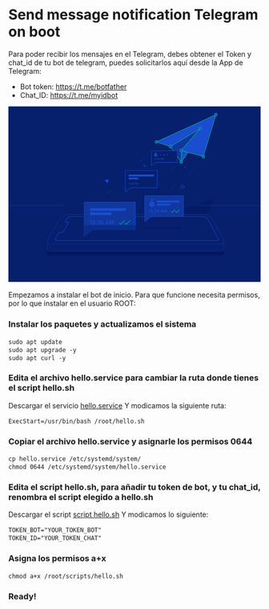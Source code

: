 # Send message notification Telegram on boot
Para poder recibir los mensajes en el Telegram, debes obtener el Token y chat_id de tu bot de telegram, puedes solicitarlos aquí desde la App de Telegram:
- Bot token: https://t.me/botfather
- Chat_ID: https://t.me/myidbot

![alt text](https://github.com/JuanRodenas/HelloSystemBoot/blob/main/hellotelegram.png)

Empezamos a instalar el bot de inicio. Para que funcione necesita permisos, por lo que instalar en el usuario ROOT:
### Instalar los paquetes y actualizamos el sistema
~~~~
sudo apt update
sudo apt upgrade -y
sudo apt curl -y
~~~~

### Edita el archivo hello.service para cambiar la ruta donde tienes el script hello.sh
Descargar el servicio [hello.service](https://github.com/JuanRodenas/HelloSystemBoot/blob/main/hello.service)
Y modicamos la siguiente ruta:
~~~~
ExecStart=/usr/bin/bash	/root/hello.sh
~~~~
### Copiar el archivo hello.service y asignarle los permisos 0644
~~~~
cp hello.service /etc/systemd/system/
chmod 0644 /etc/systemd/system/hello.service
~~~~
### Edita el script hello.sh, para añadir tu token de bot, y tu chat_id, renombra el script elegido a hello.sh
Descargar el script [script hello.sh](https://github.com/JuanRodenas/HelloSystemBoot/blob/main/hello.sh)
Y modicamos lo siguiente:
~~~~
TOKEN_BOT="YOUR_TOKEN_BOT"
TOKEN_ID="YOUR_TOKEN_CHAT"
~~~~
### Asigna los permisos a+x
~~~~
chmod a+x /root/scripts/hello.sh
~~~~
### Ready!
